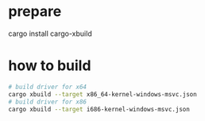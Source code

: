 
# prepare
cargo install cargo-xbuild
# how to build
```bash
# build driver for x64 
cargo xbuild --target x86_64-kernel-windows-msvc.json 
# build driver for x86
cargo xbuild --target i686-kernel-windows-msvc.json 
```
